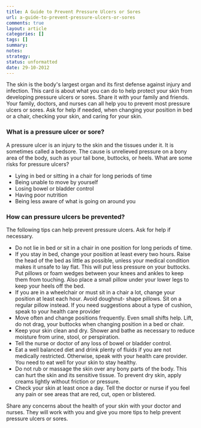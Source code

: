 ```yaml
---
title: A Guide to Prevent Pressure Ulcers or Sores
url: a-guide-to-prevent-pressure-ulcers-or-sores
comments: true
layout: article
categories: []
tags: []
summary:
notes:
strategy:
status: unformatted 
date: 29-10-2012
---
```

The skin is the body's largest organ and its first defense against injury and infection. This card is about what you can do to help protect your skin from developing pressure ulcers or sores. Share it with your family and friends. Your family, doctors, and nurses can all help you to prevent most pressure ulcers or sores. Ask for help if needed, when changing your position in bed or a chair, checking your skin, and caring for your skin.

### What is a pressure ulcer or sore?
A pressure ulcer is an injury to the skin and the tissues under it. It is sometimes called a bedsore. The cause is unrelieved pressure on a bony area of the body, such as your tail bone, buttocks, or heels.
What are some risks for pressure ulcers?

* Lying in bed or sitting in a chair for long periods of time 
* Being unable to move by yourself
* Losing bowel or bladder control
* Having poor nutrition
* Being less aware of what is going on around you

### How can pressure ulcers be prevented?
The following tips can help prevent pressure ulcers. Ask for help if necessary.

* Do not lie in bed or sit in a chair in one position for long periods of time.
* If you stay in bed, change your position at least every two hours. Raise the head of the bed as little as possible, unless your medical condition makes it unsafe to lay flat. This will put less pressure on your buttocks. Put pillows or foam wedges between your knees and ankles to keep them from touching. Also place a small pillow under your lower legs to keep your heels off the bed.
* If you are in a wheelchair or must sit in a chair a lot, change your position at least each hour. Avoid doughnut- shape pillows. Sit on a regular pillow instead. If you need suggestions about a type of cushion, speak to your health care provider
* Move often and change positions frequently. Even small shifts help. Lift, do not drag, your buttocks when changing position in a bed or chair.
* Keep your skin clean and dry. Shower and bathe as necessary to reduce moisture from urine, stool, or perspiration.
* Tell the nurse or doctor of any loss of bowel or bladder control.
* Eat a well balanced diet and drink plenty of fluids if you are not medically restricted. Otherwise, speak with your health care provider. You need to eat well for your skin to stay healthy.
* Do not rub or massage the skin over any bony parts of the body. This can hurt the skin and its sensitive tissue. To prevent dry skin, apply creams lightly without friction or pressure.
* Check your skin at least once a day. Tell the doctor or nurse if you feel any pain or see areas that are red, cut, open or blistered.

Share any concerns about the health of your skin with your doctor and nurses. They will work with you and give you more tips to help prevent pressure ulcers or sores.
